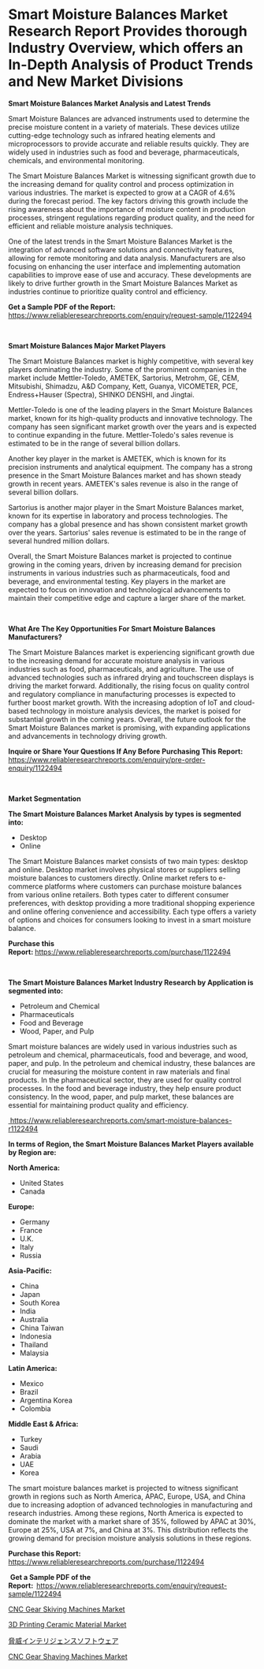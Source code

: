 <p><h1>Smart Moisture Balances Market Research Report Provides thorough Industry Overview, which offers an In-Depth Analysis of Product Trends and New Market Divisions</h1></p><p><strong>Smart Moisture Balances Market Analysis and Latest Trends</strong></p>
<p><p>Smart Moisture Balances are advanced instruments used to determine the precise moisture content in a variety of materials. These devices utilize cutting-edge technology such as infrared heating elements and microprocessors to provide accurate and reliable results quickly. They are widely used in industries such as food and beverage, pharmaceuticals, chemicals, and environmental monitoring.</p><p>The Smart Moisture Balances Market is witnessing significant growth due to the increasing demand for quality control and process optimization in various industries. The market is expected to grow at a CAGR of 4.6% during the forecast period. The key factors driving this growth include the rising awareness about the importance of moisture content in production processes, stringent regulations regarding product quality, and the need for efficient and reliable moisture analysis techniques.</p><p>One of the latest trends in the Smart Moisture Balances Market is the integration of advanced software solutions and connectivity features, allowing for remote monitoring and data analysis. Manufacturers are also focusing on enhancing the user interface and implementing automation capabilities to improve ease of use and accuracy. These developments are likely to drive further growth in the Smart Moisture Balances Market as industries continue to prioritize quality control and efficiency.</p></p>
<p><strong>Get a Sample PDF of the Report:&nbsp;</strong> <a href="https://www.reliableresearchreports.com/enquiry/request-sample/1122494">https://www.reliableresearchreports.com/enquiry/request-sample/1122494</a></p>
<p>&nbsp;</p>
<p><strong>Smart Moisture Balances Major Market Players</strong></p>
<p><p>The Smart Moisture Balances market is highly competitive, with several key players dominating the industry. Some of the prominent companies in the market include Mettler-Toledo, AMETEK, Sartorius, Metrohm, GE, CEM, Mitsubishi, Shimadzu, A&D Company, Kett, Guanya, VICOMETER, PCE, Endress+Hauser (Spectra), SHINKO DENSHI, and Jingtai.</p><p>Mettler-Toledo is one of the leading players in the Smart Moisture Balances market, known for its high-quality products and innovative technology. The company has seen significant market growth over the years and is expected to continue expanding in the future. Mettler-Toledo's sales revenue is estimated to be in the range of several billion dollars.</p><p>Another key player in the market is AMETEK, which is known for its precision instruments and analytical equipment. The company has a strong presence in the Smart Moisture Balances market and has shown steady growth in recent years. AMETEK's sales revenue is also in the range of several billion dollars.</p><p>Sartorius is another major player in the Smart Moisture Balances market, known for its expertise in laboratory and process technologies. The company has a global presence and has shown consistent market growth over the years. Sartorius' sales revenue is estimated to be in the range of several hundred million dollars.</p><p>Overall, the Smart Moisture Balances market is projected to continue growing in the coming years, driven by increasing demand for precision instruments in various industries such as pharmaceuticals, food and beverage, and environmental testing. Key players in the market are expected to focus on innovation and technological advancements to maintain their competitive edge and capture a larger share of the market.</p></p>
<p>&nbsp;</p>
<p><strong>What Are The Key Opportunities For Smart Moisture Balances Manufacturers?</strong></p>
<p><p>The Smart Moisture Balances market is experiencing significant growth due to the increasing demand for accurate moisture analysis in various industries such as food, pharmaceuticals, and agriculture. The use of advanced technologies such as infrared drying and touchscreen displays is driving the market forward. Additionally, the rising focus on quality control and regulatory compliance in manufacturing processes is expected to further boost market growth. With the increasing adoption of IoT and cloud-based technology in moisture analysis devices, the market is poised for substantial growth in the coming years. Overall, the future outlook for the Smart Moisture Balances market is promising, with expanding applications and advancements in technology driving growth.</p></p>
<p><strong>Inquire or Share Your Questions If Any Before Purchasing This Report:</strong> <a href="https://www.reliableresearchreports.com/enquiry/pre-order-enquiry/1122494">https://www.reliableresearchreports.com/enquiry/pre-order-enquiry/1122494</a></p>
<p>&nbsp;</p>
<p><strong>Market Segmentation</strong></p>
<p><strong>The Smart Moisture Balances Market Analysis by types is segmented into:</strong></p>
<p><ul><li>Desktop</li><li>Online</li></ul></p>
<p><p>The Smart Moisture Balances market consists of two main types: desktop and online. Desktop market involves physical stores or suppliers selling moisture balances to customers directly. Online market refers to e-commerce platforms where customers can purchase moisture balances from various online retailers. Both types cater to different consumer preferences, with desktop providing a more traditional shopping experience and online offering convenience and accessibility. Each type offers a variety of options and choices for consumers looking to invest in a smart moisture balance.</p></p>
<p><strong>Purchase this Report:&nbsp;</strong><a href="https://www.reliableresearchreports.com/purchase/1122494">https://www.reliableresearchreports.com/purchase/1122494</a></p>
<p>&nbsp;</p>
<p><strong>The Smart Moisture Balances Market Industry Research by Application is segmented into:</strong></p>
<p><ul><li>Petroleum and Chemical</li><li>Pharmaceuticals</li><li>Food and Beverage</li><li>Wood, Paper, and Pulp</li></ul></p>
<p><p>Smart moisture balances are widely used in various industries such as petroleum and chemical, pharmaceuticals, food and beverage, and wood, paper, and pulp. In the petroleum and chemical industry, these balances are crucial for measuring the moisture content in raw materials and final products. In the pharmaceutical sector, they are used for quality control processes. In the food and beverage industry, they help ensure product consistency. In the wood, paper, and pulp market, these balances are essential for maintaining product quality and efficiency.</p></p>
<p><a href="https://www.reliableresearchreports.com/smart-moisture-balances-r1122494">&nbsp;https://www.reliableresearchreports.com/smart-moisture-balances-r1122494</a></p>
<p><strong>In terms of Region, the Smart Moisture Balances Market Players available by Region are:</strong></p>
<p>
    <p> <strong> North America: </strong>
        <ul>
            <li>United States</li>
            <li>Canada</li>
        </ul>
        </p> 
    <p> <strong> Europe: </strong>
        <ul>
            <li>Germany</li>
            <li>France</li>
            <li>U.K.</li>
            <li>Italy</li>
            <li>Russia</li>
        </ul>
        </p> 
    <p> <strong> Asia-Pacific: </strong>
        <ul>
            <li>China</li>
            <li>Japan</li>
            <li>South Korea</li>
            <li>India</li>
            <li>Australia</li>
            <li>China Taiwan</li>
            <li>Indonesia</li>
            <li>Thailand</li>
            <li>Malaysia</li>
        </ul>
        </p> 
    <p> <strong> Latin America: </strong>
        <ul>
            <li>Mexico</li>
            <li>Brazil</li>
            <li>Argentina Korea</li>
            <li>Colombia</li>
        </ul>
        </p> 
    <p> <strong> Middle East & Africa: </strong>
        <ul>
            <li>Turkey</li>
            <li>Saudi</li>
            <li>Arabia</li>
            <li>UAE</li>
            <li>Korea</li>
        </ul>
    </p>
    </p>
<p><p>The smart moisture balances market is projected to witness significant growth in regions such as North America, APAC, Europe, USA, and China due to increasing adoption of advanced technologies in manufacturing and research industries. Among these regions, North America is expected to dominate the market with a market share of 35%, followed by APAC at 30%, Europe at 25%, USA at 7%, and China at 3%. This distribution reflects the growing demand for precision moisture analysis solutions in these regions.</p></p>
<p><strong>Purchase this Report: </strong><a href="https://www.reliableresearchreports.com/purchase/1122494">https://www.reliableresearchreports.com/purchase/1122494</a></p>
<p>&nbsp;<strong>Get a Sample PDF of the Report:&nbsp;&nbsp;</strong><a href="https://www.reliableresearchreports.com/enquiry/request-sample/1122494">https://www.reliableresearchreports.com/enquiry/request-sample/1122494</a></p>
<p><strong></strong></p>
<p><p><a href="https://github.com/Sinjinluong3e0awx2m195k76/Market-Research-Report-List-2/blob/main/cnc-gear-skiving-machines-market.md">CNC Gear Skiving Machines Market</a></p><p><a href="https://issuu.com/reportprime-2/docs/3d-printing-ceramic-material-market-size-2030.pptx">3D Printing Ceramic Material Market</a></p><p><a href="https://github.com/RaeJenkins1952/Market-Research-Report-List-1/blob/main/822649546248.md">脅威インテリジェンスソフトウェア</a></p><p><a href="https://github.com/shotows/Market-Research-Report-List-2/blob/main/cnc-gear-shaving-machines-market.md">CNC Gear Shaving Machines Market</a></p></p>